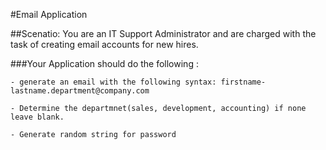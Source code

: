 #Email Application 

##Scenatio: You are an IT Support Administrator and are charged with the task of creating email accounts for new hires.

###Your Application should do the following :

	- generate an email with the following syntax: firstname-lastname.department@company.com

	- Determine the departmnet(sales, development, accounting) if none leave blank.

	- Generate random string for password

